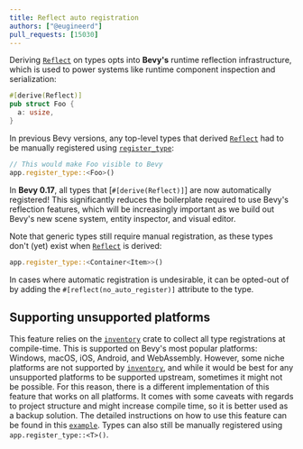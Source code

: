 ```yaml
---
title: Reflect auto registration
authors: ["@eugineerd"]
pull_requests: [15030]
---
```


Deriving [`Reflect`] on types opts into **Bevy's** runtime reflection infrastructure, which is used to power systems like runtime component inspection and serialization:

```rust
#[derive(Reflect)]
pub struct Foo {
  a: usize,
}
```

In previous Bevy versions, any top-level
types that derived [`Reflect`] had to be manually registered using [`register_type`]:

```rust
// This would make Foo visible to Bevy
app.register_type::<Foo>()
```

In **Bevy 0.17**, all types that [`#[derive(Reflect)]`] are now automatically registered! This significantly reduces the boilerplate required to use Bevy's reflection features, which will be increasingly important as we build out Bevy's new scene system, entity inspector, and visual editor.

Note that generic types still require manual registration, as these types don't (yet) exist when [`Reflect`] is derived:

```rust
app.register_type::<Container<Item>>()
```

In cases where automatic registration is undesirable, it can be opted-out of by adding the `#[reflect(no_auto_register)]` attribute to the type.

## Supporting unsupported platforms

This feature relies on the [`inventory`] crate to collect all type registrations at compile-time. This is supported on Bevy's most popular platforms: Windows, macOS, iOS, Android, and WebAssembly. However, some niche platforms are not supported by [`inventory`], and while it would be best for
any unsupported platforms to be supported upstream, sometimes it might not be possible. For this reason, there is a different implementation of this feature that works on all platforms.
It comes with some caveats with regards to project structure and might increase compile time, so it is better used as a backup solution. The detailed instructions on how to use this feature
can be found in this [`example`]. Types can also still be manually registered using `app.register_type::<T>()`.

[`Reflect`]: https://docs.rs/bevy/0.17.0/bevy/prelude/trait.Reflect.html
[`inventory`]: https://github.com/dtolnay/inventory
[`example`]: https://github.com/bevyengine/bevy/tree/release-0.17.0/examples/reflection/auto_register_static
[`register_type`]: https://docs.rs/bevy/0.17.0/bevy/prelude/struct.App.html#method.register_type
